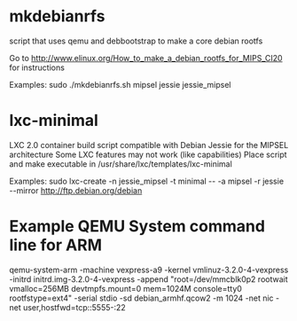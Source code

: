 mkdebianrfs
===========

script that uses qemu and debbootstrap to make a core debian rootfs

Go to http://www.elinux.org/How_to_make_a_debian_rootfs_for_MIPS_CI20 for instructions

Examples:
sudo ./mkdebianrfs.sh mipsel jessie jessie_mipsel

lxc-minimal
===========

LXC 2.0 container build script compatible with Debian Jessie for the MIPSEL architecture
Some LXC features may not work (like capabilities)
Place script and make executable in /usr/share/lxc/templates/lxc-minimal

Examples:
sudo lxc-create -n jessie_mipsel -t minimal -- -a mipsel -r jessie --mirror http://ftp.debian.org/debian

Example QEMU System command line for ARM
========================================
qemu-system-arm -machine vexpress-a9 -kernel vmlinuz-3.2.0-4-vexpress -initrd initrd.img-3.2.0-4-vexpress -append "root=/dev/mmcblk0p2 rootwait vmalloc=256MB devtmpfs.mount=0 mem=1024M console=tty0 rootfstype=ext4" -serial stdio -sd debian_armhf.qcow2 -m 1024 -net nic -net user,hostfwd=tcp::5555-:22
